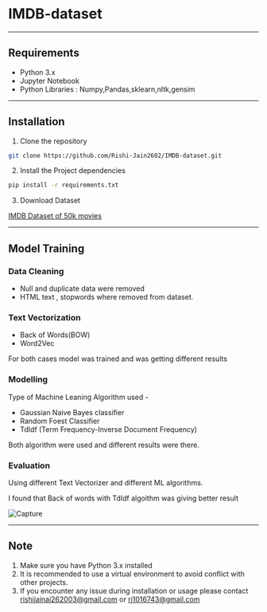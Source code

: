 # IMDB-dataset

****
## Requirements

- Python 3.x
- Jupyter Notebook
- Python Libraries : Numpy,Pandas,sklearn,nltk,gensim

**** 
## Installation 

1. Clone the repository

```bash
git clone https://github.com/Rishi-Jain2602/IMDB-dataset.git
```

2. Install the Project dependencies
```bash
pip install -r requirements.txt
```

3. Download Dataset

[IMDB Dataset of 50k movies](https://www.kaggle.com/datasets/lakshmi25npathi/imdb-dataset-of-50k-movie-reviews)

***


## Model Training

### Data Cleaning

 - Null and duplicate data were removed
 - HTML text , stopwords where removed from dataset.

### Text Vectorization

- Back of Words(BOW)
- Word2Vec

For both cases model was trained and was getting different results

### Modelling
Type of Machine Leaning Algorithm used - 
  - Gaussian Naive Bayes classifier
  - Random Foest Classifier
  - TdIdf (Term Frequency-Inverse Document Frequency)

Both algorithm were used and different results were there.

### Evaluation

Using different Text Vectorizer and different ML algorithms.

I found that Back of words with TdIdf algoithm was giving better result

![Capture](https://github.com/Rishi-Jain2602/IMDB-dataset/assets/118871883/57664986-d80a-4627-8d7f-0eb95cf7c46f)


***

## Note

1. Make sure you have Python 3.x installed
2. It is recommended to use a virtual environment to avoid conflict with other projects.
3. If you encounter any issue during installation or usage please contact rishijainai262003@gmail.com or rj1016743@gmail.com

